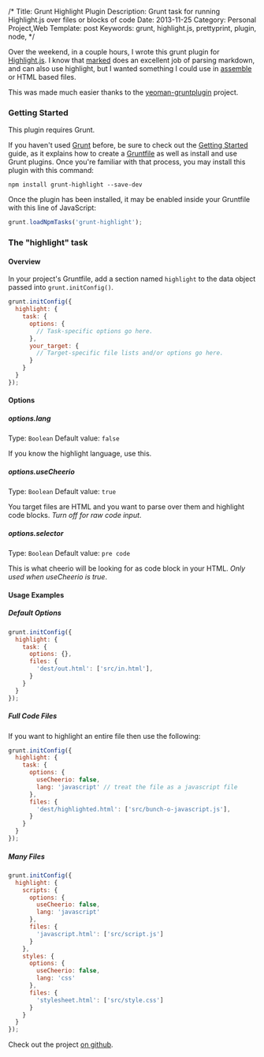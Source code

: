 /*
Title: Grunt Highlight Plugin
Description: Grunt task for running Highlight.js over files or blocks of code
Date: 2013-11-25
Category: Personal Project,Web
Template: post
Keywords: grunt, highlight.js, prettyprint, plugin, node,
*/

Over the weekend, in a couple hours, I wrote this grunt plugin for [Highlight.js](highlightjs.org). I know that [marked](https://github.com/chjj/marked) does an excellent job of parsing markdown, and can also use highlight, but I wanted something I could use in [assemble](https://github.com/assemble/assemble/) or HTML based files.

This was made much easier thanks to the [yeoman-gruntplugin](https://github.com/yeoman/generator-gruntplugin) project.

### Getting Started
This plugin requires Grunt.

If you haven't used [Grunt](http://gruntjs.com/) before, be sure to check out the [Getting Started](http://gruntjs.com/getting-started) guide, as it explains how to create a [Gruntfile](http://gruntjs.com/sample-gruntfile) as well as install and use Grunt plugins. Once you're familiar with that process, you may install this plugin with this command:

```shell
npm install grunt-highlight --save-dev
```

Once the plugin has been installed, it may be enabled inside your Gruntfile with this line of JavaScript:

```js
grunt.loadNpmTasks('grunt-highlight');
```

### The "highlight" task

#### Overview
In your project's Gruntfile, add a section named `highlight` to the data object passed into `grunt.initConfig()`.

```js
grunt.initConfig({
  highlight: {
    task: {
      options: {
        // Task-specific options go here.
      },
      your_target: {
        // Target-specific file lists and/or options go here.
      }
    }
  }
});
```

#### Options

##### options.lang
Type: `Boolean`
Default value: `false`

If you know the highlight language, use this.

##### options.useCheerio
Type: `Boolean`
Default value: `true`

You target files are HTML and you want to parse over them and highlight code blocks. *Turn off for raw code input*.

##### options.selector
Type: `Boolean`
Default value: `pre code`

This is what cheerio will be looking for as code block in your HTML. *Only used when useCheerio is true*.

#### Usage Examples

##### Default Options

```js
grunt.initConfig({
  highlight: {
    task: {
      options: {},
      files: {
        'dest/out.html': ['src/in.html'],
      }
    }
  }
});
```

##### Full Code Files

If you want to highlight an entire file then use the following:

```js
grunt.initConfig({
  highlight: {
    task: {
      options: {
        useCheerio: false,
        lang: 'javascript' // treat the file as a javascript file
      },
      files: {
        'dest/highlighted.html': ['src/bunch-o-javascript.js'],
      }
    }
  }
});
```

##### Many Files

```js
grunt.initConfig({
  highlight: {
    scripts: {
      options: {
        useCheerio: false,
        lang: 'javascript'
      },
      files: {
        'javascript.html': ['src/script.js']
      }
    },
    styles: {
      options: {
        useCheerio: false,
        lang: 'css'
      },
      files: {
        'stylesheet.html': ['src/style.css']
      }
    }
  }
});
```

Check out the project [on github](https://github.com/james2doyle/grunt-highlight).
